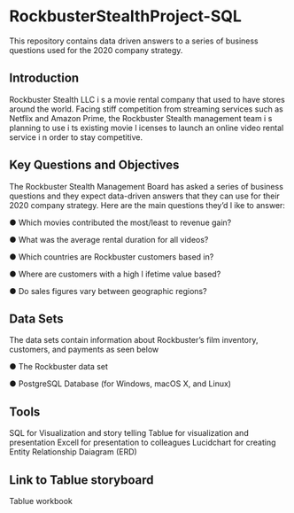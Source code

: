 # RockbusterStealthProject-SQL
This repository contains data driven answers to a series of business questions  used for the 2020 company strategy.

## Introduction
Rockbuster Stealth LLC i s a movie rental company that used to have stores around the
world. Facing stiff competition from streaming services such as Netflix and Amazon Prime,
the Rockbuster Stealth management team i s planning to use i ts existing movie l icenses to
launch an online video rental service i n order to stay competitive.

## Key Questions and Objectives
The Rockbuster Stealth Management Board has asked a series of business questions and
they expect data-driven answers that they can use for their 2020 company strategy. Here are
the main questions they’d l ike to answer:

● Which movies contributed the most/least to revenue gain?

● What was the average rental duration for all videos?

● Which countries are Rockbuster customers based in?

● Where are customers with a high l ifetime value based?

● Do sales figures vary between geographic regions?

## Data Sets
The data sets contain information about Rockbuster’s film inventory, customers, and payments as seen below

● The Rockbuster data set

● PostgreSQL Database (for Windows, macOS X, and Linux)

## Tools
SQL for Visualization and story telling
Tablue for visualization and presentation
Excell for presentation to colleagues
Lucidchart for creating Entity Relationship Daiagram (ERD)

## Link to Tablue storyboard
Tablue workbook

 

